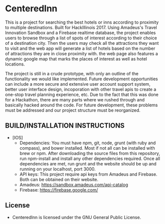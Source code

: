 # CenteredInn

  This is a project for searching the best hotels or inns according to proximity to multiple destinations. Built for HackIllinois 2017. Using Amadeus's Travel Innovation Sandbox and a Firebase realtime database, the project enables users to browse through a list of spots of interest according to their choice of a destination city. Then the users may check all the attractions they want to visit and the web app will generate a list of hotels based on the number of attractions they are in close proximity with. the web page also features a dynamic google map that marks the places of interest as well as hotel locations. 
  
  The project is still in a crude prototype, with only an outline of the functionality we would like implemented. Future development opportunities can include a more secure and extensive user account support system, better user interface design, incoporation with other travel apis to create a one-stop travel planning experience, etc. Due to the fact that this was done for a Hackathon, there are many parts where we rushed through and basically hacked around the code. For future development, these problems must be addressed and our project structure must be reorganized.
  
## BUILD/INSTALLATION INSTRUCTIONS
  * [IOS]
    * Dependencies: You must have npm, git, node, grunt (with ruby and compass), and bower installed. Most if not all can be installed with brew or npm. After downloading the source files from this repository, run npm-install and install any other dependencies required. Once all dependencies are met, run grunt and the website should be up and running on your localhost, port 3000.
    * API keys: This project require api keys from Amadeus and Firebase. Both can be obtained on their website.
     * Amadeus: https://sandbox.amadeus.com/api-catalog
     * Firebase: https://firebase.google.com/

## License 
 * CenteredInn is licensed under the GNU General Public License.
